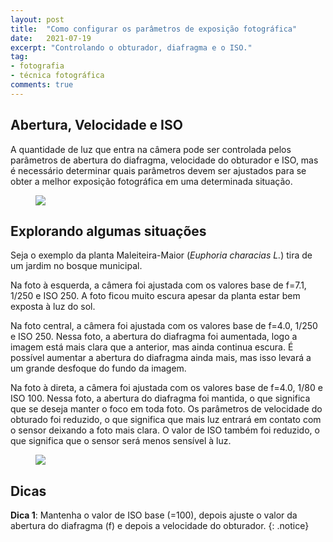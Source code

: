 ```yaml
---
layout: post
title:  "Como configurar os parâmetros de exposição fotográfica"
date:   2021-07-19
excerpt: "Controlando o obturador, diafragma e o ISO."
tag:
- fotografia
- técnica fotográfica
comments: true
---
```

## Abertura, Velocidade e ISO
A quantidade de luz que entra na câmera pode ser controlada pelos parâmetros de abertura do diafragma, velocidade do obturador e ISO, mas é necessário determinar quais parâmetros devem ser ajustados para se obter a melhor exposição fotográfica em uma determinada situação.

<figure>
	<img src="https://i.imgur.com/PY7sXsl.png">
</figure>

## Explorando algumas situações
Seja o exemplo da planta Maleiteira-Maior (<i>Euphoria characias L.</i>) tira de um jardim no bosque municipal.

Na foto à esquerda, a câmera foi ajustada com os valores base de f=7.1, 1/250 e ISO 250. A foto ficou muito escura apesar da planta estar bem exposta à luz do sol.

Na foto central, a câmera foi ajustada com os valores base de f=4.0, 1/250 e ISO 250. Nessa foto, a abertura do diafragma foi aumentada, logo a imagem está mais clara que a anterior, mas ainda continua escura. É possível aumentar a abertura do diafragma ainda mais, mas isso levará a um grande desfoque do fundo da imagem.

Na foto à direta, a câmera foi ajustada com os valores base de f=4.0, 1/80 e ISO 100. Nessa foto, a abertura do diafragma foi mantida, o que significa que se deseja manter o foco em toda foto. Os parâmetros de velocidade do obturado foi reduzido, o que significa que mais luz entrará em contato com o sensor deixando a foto mais clara. O valor de ISO também foi reduzido, o que significa que o sensor será menos sensível à luz.

<figure>
	<img src="https://i.imgur.com/0Dkgg0o.png">
</figure>

## Dicas
**Dica 1**: Mantenha o valor de ISO base (=100), depois ajuste o valor da abertura do diafragma (f) e depois a velocidade do obturador.
{: .notice}
